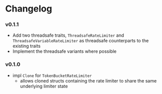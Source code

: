 # Changelog

### v0.1.1

- Add two threadsafe traits, `ThreadsafeRateLimiter` and `ThreadsafeVariableRateLimiter` as threadsafe counterparts to
  the existing traits
- Implement the threadsafe variants where possible

### v0.1.0

- impl `Clone` for `TokenBucketRateLimiter`
    - allows cloned structs containing the rate limiter to share the same underlying limiter state
